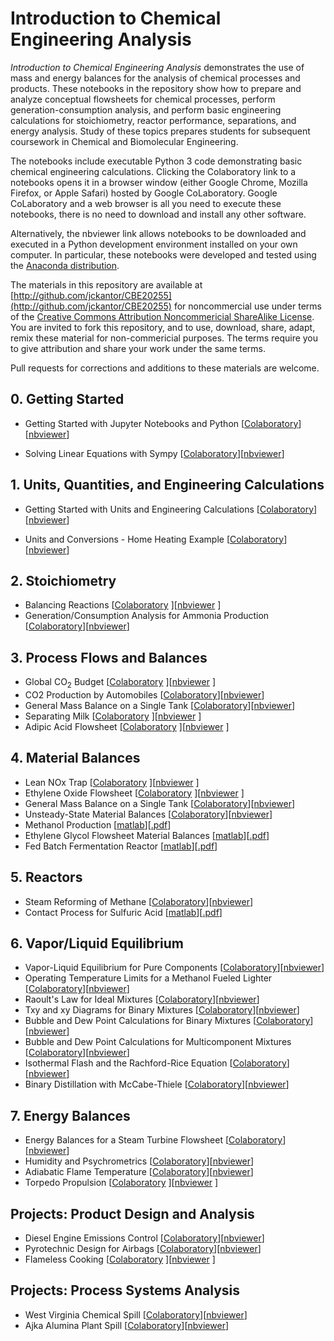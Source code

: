 # Introduction to Chemical Engineering Analysis

_Introduction to Chemical Engineering Analysis_ demonstrates the use of mass and energy balances for the analysis of chemical processes and products. These notebooks in the repository show how to prepare and analyze conceptual flowsheets for chemical processes, perform generation-consumption analysis, and perform basic engineering calculations for stoichiometry, reactor performance, separations, and energy analysis. Study of these topics prepares students for subsequent coursework in Chemical and Biomolecular Engineering.

The notebooks include executable Python 3 code demonstrating basic chemical engineering calculations. Clicking the Colaboratory link to a notebooks opens it in a browser window (either Google Chrome, Mozilla Firefox, or Apple Safari) hosted by Google CoLaboratory. Google CoLaboratory and a web browser is all you need to execute these notebooks, there is no need to download and install any other software. 

Alternatively, the nbviewer link allows notebooks to be downloaded and executed in a Python development environment installed on your own computer. In particular, these notebooks were developed and tested using the [Anaconda distribution](https://www.anaconda.com/download/).

The materials in this repository are available at [http://github.com/jckantor/CBE20255](http://github.com/jckantor/CBE20255) for noncommercial use under terms of the [Creative Commons Attribution Noncommericial ShareAlike License](http://creativecommons.org/licenses/by-nc-sa/4.0/). You are invited to fork this repository, and to use, download, share, adapt, remix these material for non-commericial purposes. The terms require you to give attribution and share your work under the same terms. 

Pull requests for corrections and additions to these materials are welcome.

## 0. Getting Started

* Getting Started with Jupyter Notebooks and Python [[Colaboratory](https://colab.research.google.com/github/jckantor/CBE20255/blob/master/notebooks/Getting_Started_with_Jupyter_Notebooks_and_Python.ipynb)][[nbviewer](https://nbviewer.jupyter.org/github/jckantor/CBE20255/blob/master/notebooks/Getting_Started_with_Jupyter_Notebooks_and_Python.ipynb)]

* Solving Linear Equations with Sympy [[Colaboratory](https://colab.research.google.com/github/jckantor/CBE20255/blob/master/notebooks/Solving_Linear_Equations_with_Sympy.ipynb)][[nbviewer]()]

## 1. Units, Quantities, and Engineering Calculations

* Getting Started with Units and Engineering Calculations [[Colaboratory](https://colab.research.google.com/github/jckantor/CBE20255/blob/master/notebooks/Units_and_Engineering_Calculations.ipynb)][[nbviewer](https://colab.research.google.com/github/jckantor/CBE20255/blob/master/notebooks/Units_and_Engineering_Calculations.ipynb)]

* Units and Conversions - Home Heating Example [[Colaboratory](https://colab.research.google.com/github/jckantor/CBE20255/blob/master/Units_and_Conversions_Home_Heating_Example.ipynb)][[nbviewer](https://colab.research.google.com/github/jckantor/CBE20255/blob/master/Units_and_Conversions_Home_Heating_Example.ipynb)] 

## 2. Stoichiometry

* Balancing Reactions [[Colaboratory](https://colab.research.google.com/github/jckantor/CBE20255/blob/master/notebooks/Balancing%20Reactions.ipynb)
][[nbviewer](https://colab.research.google.com/github/jckantor/CBE20255/blob/master/notebooks/Balancing%20Reactions.ipynb)
]
* Generation/Consumption Analysis for Ammonia Production [[Colaboratory](https://colab.research.google.com/jckantor/CBE20255/blob/master/notebooks/Generation%20Consumption%20Analysis%20for%20Ammonia%20Production.ipynb)][[nbviewer](https://colab.research.google.com/jckantor/CBE20255/blob/master/notebooks/Generation%20Consumption%20Analysis%20for%20Ammonia%20Production.ipynb)]

## 3. Process Flows and Balances

* Global CO<sub>2</sub> Budget [[Colaboratory](https://colab.research.google.com/github/jckantor/CBE20255/blob/master/notebooks/Global%20CO2%20Budget.ipynb)
][[nbviewer](https://colab.research.google.com/github/jckantor/CBE20255/blob/master/notebooks/Global%20CO2%20Budget.ipynb)
]
* CO2 Production by Automobiles [[Colaboratory](https://colab.research.google.com/github/jckantor/CBE20255/blob/master/notebooks/CO2%20Production%20by%20Automobiles.ipynb)][[nbviewer](https://colab.research.google.com/github/jckantor/CBE20255/blob/master/notebooks/CO2%20Production%20by%20Automobiles.ipynb)]
* General Mass Balance on a Single Tank [[Colaboratory](https://colab.research.google.com/github/jckantor/CBE20255/blob/master/notebooks/General%20Mass%20Balance%20on%20a%20Single%20Tank.ipynb)][[nbviewer](https://colab.research.google.com/github/jckantor/CBE20255/blob/master/notebooks/General%20Mass%20Balance%20on%20a%20Single%20Tank.ipynb)]
* Separating Milk [[Colaboratory](https://colab.research.google.com/github/jckantor/CBE20255/blob/master/notebooks/Separating_Milk.ipynb)
][[nbviewer](https://colab.research.google.com/github/jckantor/CBE20255/blob/master/notebooks/Separating_Milk.ipynb)
]
* Adipic Acid Flowsheet [[Colaboratory](https://colab.research.google.com/github/jckantor/CBE20255/blob/master/notebooks/Adipic%20Acid%20Flowsheet.ipynb)
][[nbviewer](https://colab.research.google.com/github/jckantor/CBE20255/blob/master/notebooks/Adipic%20Acid%20Flowsheet.ipynb)
]

## 4. Material Balances

* Lean NOx Trap [[Colaboratory](https://colab.research.google.com/github/jckantor/CBE20255/blob/master/notebooks/Lean%20NOx%20Trap.ipynb)
][[nbviewer](https://colab.research.google.com/github/jckantor/CBE20255/blob/master/notebooks/Lean%20NOx%20Trap.ipynb)
]
* Ethylene Oxide Flowsheet [[Colaboratory](https://colab.research.google.com/github/jckantor/CBE20255/blob/master/notebooks/Ethylene%20Oxide%20Flowsheet.ipynb)
][[nbviewer](https://colab.research.google.com/github/jckantor/CBE20255/blob/master/notebooks/Ethylene%20Oxide%20Flowsheet.ipynb)
]
* General Mass Balance on a Single Tank [[Colaboratory](https://colab.research.google.com/github/jckantor/CBE20255/blob/master/notebooks/General%20Mass%20Balance%20on%20a%20Single%20Tank.ipynb)][[nbviewer](https://colab.research.google.com/github/jckantor/CBE20255/blob/master/notebooks/General%20Mass%20Balance%20on%20a%20Single%20Tank.ipynb)]
* Unsteady-State Material Balances [[Colaboratory](https://colab.research.google.com/github/jckantor/CBE20255/blob/master/notebooks/Unsteady-State%20Material%20Balances.ipynb)][[nbviewer](https://colab.research.google.com/github/jckantor/CBE20255/blob/master/notebooks/Unsteady-State%20Material%20Balances.ipynb)]
* Methanol Production [[matlab](https://github.com/jckantor/CBE20255/blob/master/matlab/Methanol_Production.m)][[.pdf](http://jckantor.github.com/CBE20255/pdf/Methanol_Production.pdf)]
* Ethylene Glycol Flowsheet Material Balances [[matlab](https://github.com/jckantor/CBE20255/blob/master/matlab/Ethylene_Glycol_Flowsheet_Material_Balances.m)][[.pdf](http://jckantor.github.com/CBE20255/pdf/Ethylene_Glycol_Flowsheet_Material_Balances.pdf)]
* Fed Batch Fermentation Reactor [[matlab](https://github.com/jckantor/CBE20255/blob/master/matlab/Fed_Batch_Fermentation_Reactor.m)][[.pdf](http://jckantor.github.com/CBE20255/pdf/Fed_Batch_Fermentation_Reactor.pdf)]

## 5. Reactors

* Steam Reforming of Methane [[Colaboratory](https://colab.research.google.com/github/jckantor/CBE20255/blob/master/notebooks/Steam%20Reforming%20of%20Methane.ipynb)][[nbviewer](https://colab.research.google.com/github/jckantor/CBE20255/blob/master/notebooks/Steam%20Reforming%20of%20Methane.ipynb)]
* Contact Process for Sulfuric Acid [[matlab](https://github.com/jckantor/CBE20255/blob/master/matlab/Contact_Process_for_Sulfuric_Acid.m)][[.pdf](http://jckantor.github.com/CBE20255/pdf/Contact_Process_for_Sulfuric_Acid.pdf)]

## 6. Vapor/Liquid Equilibrium

* Vapor-Liquid Equilibrium for Pure Components [[Colaboratory](https://colab.research.google.com/github/jckantor/CBE20255/blob/master/notebooks/Vapor-Liquid%20Equilibrium%20for%20a%20Pure%20Component.ipynb)][[nbviewer](https://colab.research.google.com/github/jckantor/CBE20255/blob/master/notebooks/Vapor-Liquid%20Equilibrium%20for%20a%20Pure%20Component.ipynb)]
* Operating Temperature Limits for a Methanol Fueled Lighter [[Colaboratory](https://colab.research.google.com/github/jckantor/CBE20255/blob/master/notebooks/Operating%20Temperature%20Limits%20for%20a%20Methanol%20Fueled%20Lighter.ipynb)][[nbviewer](https://colab.research.google.com/github/jckantor/CBE20255/blob/master/notebooks/Operating%20Temperature%20Limits%20for%20a%20Methanol%20Fueled%20Lighter.ipynb)]
* Raoult's Law for Ideal Mixtures [[Colaboratory](https://colab.research.google.com/github/jckantor/CBE20255/blob/master/notebooks/Raoult's_Law_for_Ideal_Mixtures.ipynb)][[nbviewer](https://colab.research.google.com/github/jckantor/CBE20255/blob/master/notebooks/Raoult's_Law_for_Ideal_Mixtures.ipynb)]
* Txy and xy Diagrams for Binary Mixtures [[Colaboratory](https://colab.research.google.com/github/jckantor/CBE20255/blob/master/notebooks/Txy_and_xy_Diagrams_for_Binary_Mixtures.ipynb)][[nbviewer](https://colab.research.google.com/github/jckantor/CBE20255/blob/master/notebooks/Txy_and_xy_Diagrams_for_Binary_Mixtures.ipynb)]
* Bubble and Dew Point Calculations for Binary Mixtures [[Colaboratory](https://colab.research.google.com/github/jckantor/CBE20255/blob/master/notebooks/Bubble%20and%20Dew%20Point%20Calculations%20for%20Binary%20Mixtures.ipynb)][[nbviewer](https://colab.research.google.com/github/jckantor/CBE20255/blob/master/notebooks/Bubble%20and%20Dew%20Point%20Calculations%20for%20Binary%20Mixtures.ipynb)]
* Bubble and Dew Point Calculations for Multicomponent Mixtures [[Colaboratory](https://colab.research.google.com/github/jckantor/CBE20255/blob/master/notebooks/Bubble%20and%20Dew%20Point%20Calculations%20for%20Multicomponent%20Mixtures.ipynb)][[nbviewer](https://colab.research.google.com/github/jckantor/CBE20255/blob/master/notebooks/Bubble%20and%20Dew%20Point%20Calculations%20for%20Multicomponent%20Mixtures.ipynb)]
* Isothermal Flash and the Rachford-Rice Equation [[Colaboratory](https://colab.research.google.com/github/jckantor/CBE20255/blob/master/notebooks/Isothermal_Flash_and_the_Rachford-Rice_Equation.ipynb)][[nbviewer](https://colab.research.google.com/github/jckantor/CBE20255/blob/master/notebooks/Isothermal_Flash_and_the_Rachford-Rice_Equation.ipynb)]
* Binary Distillation with McCabe-Thiele [[Colaboratory](https://colab.research.google.com/github/jckantor/CBE20255/blob/master/notebooks/Binary%20Distillation%20with%20McCabe-Thiele.ipynb)][[nbviewer](https://colab.research.google.com/github/jckantor/CBE20255/blob/master/notebooks/Binary%20Distillation%20with%20McCabe-Thiele.ipynb)]

## 7. Energy Balances

* Energy Balances for a Steam Turbine Flowsheet [[Colaboratory]()][[nbviewer]()]
* Humidity and Psychrometrics [[Colaboratory](https://colab.research.google.com/github/jckantor/CBE20255/blob/master/notebooks/Humidity%20and%20Psychrometrics.ipynb)][[nbviewer](https://colab.research.google.com/github/jckantor/CBE20255/blob/master/notebooks/Humidity%20and%20Psychrometrics.ipynb)]
* Adiabatic Flame Temperature [[Colaboratory](https://colab.research.google.com/github/jckantor/CBE20255/blob/master/notebooks/Adiabatic%20Flame%20Temperature.ipynb)][[nbviewer](https://colab.research.google.com/github/jckantor/CBE20255/blob/master/notebooks/Adiabatic%20Flame%20Temperature.ipynb)]
* Torpedo Propulsion [[Colaboratory](https://colab.research.google.com/github/jckantor/CBE20255/blob/master/notebooks/Torpedo%20Propulsion.ipynb)
][[nbviewer](https://colab.research.google.com/github/jckantor/CBE20255/blob/master/notebooks/Torpedo%20Propulsion.ipynb)
]

## Projects: Product Design and Analysis

* Diesel Engine Emissions Control [[Colaboratory](https://colab.research.google.com/github/jckantor/CBE20255/blob/master/notebooks/Diesel%20Engine%20Emissions%20Control.ipynb)][[nbviewer](https://colab.research.google.com/github/jckantor/CBE20255/blob/master/notebooks/Diesel%20Engine%20Emissions%20Control.ipynb)]
* Pyrotechnic Design for Airbags [[Colaboratory](https://colab.research.google.com/github/jckantor/CBE20255/blob/master/notebooks/Pyrotechnic%20Design%20for%20Airbags.ipynb)][[nbviewer](https://colab.research.google.com/github/jckantor/CBE20255/blob/master/notebooks/Pyrotechnic%20Design%20for%20Airbags.ipynb)]
* Flameless Cooking [[Colaboratory](https://colab.research.google.com/github/jckantor/CBE20255/blob/master/notebooks/Flameless%20Cooking.ipynb)
][[nbviewer](https://colab.research.google.com/github/jckantor/CBE20255/blob/master/notebooks/Flameless%20Cooking.ipynb)
]

## Projects: Process Systems Analysis

* West Virginia Chemical Spill [[Colaboratory](https://colab.research.google.com/github/jckantor/CBE20255/blob/master/notebooks/West%20Virginia%20Chemical%20Spill.ipynb)][[nbviewer](https://colab.research.google.com/github/jckantor/CBE20255/blob/master/notebooks/West%20Virginia%20Chemical%20Spill.ipynb)]
* Ajka Alumina Plant Spill [[Colaboratory](https://colab.research.google.com/github/jckantor/CBE20255/blob/master/notebooks/Ajka%20Alumina%20Plant%20Spill.ipynb)][[nbviewer](https://colab.research.google.com/github/jckantor/CBE20255/blob/master/notebooks/Ajka%20Alumina%20Plant%20Spill.ipynb)]
